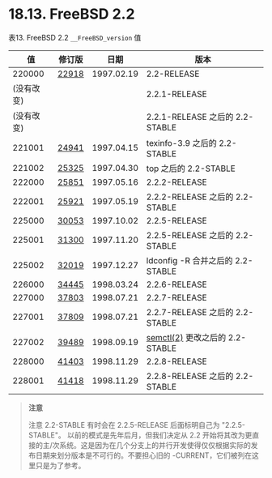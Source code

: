 # 18.13. FreeBSD 2.2

表13. FreeBSD 2.2 `__FreeBSD_version` 值

| 值 | 修订版 | 日期 | 版本 |
| --- | --- | --- | --- |
| 220000	 | [22918](https://svnweb.freebsd.org/changeset/base/22918)	 | 1997.02.19	 | 2.2-RELEASE |
| (没有改变)	 | 	 | 	 | 2.2.1-RELEASE |
| (没有改变)	 | 	 | 	 | 2.2.1-RELEASE 之后的 2.2-STABLE |
| 221001	 | [24941](https://svnweb.freebsd.org/changeset/base/24941)	 | 1997.04.15	 | texinfo-3.9 之后的 2.2-STABLE |
| 221002	 | [25325](https://svnweb.freebsd.org/changeset/base/25325)	 | 1997.04.30	 | top 之后的 2.2-STABLE |
| 222000	 | [25851](https://svnweb.freebsd.org/changeset/base/25851)	 | 1997.05.16	 | 2.2.2-RELEASE |
| 222001	 | [25921](https://svnweb.freebsd.org/changeset/base/25921)	 | 1997.05.19	 | 2.2.2-RELEASE 之后的 2.2-STABLE |
| 225000	 | [30053](https://svnweb.freebsd.org/changeset/base/30053)	 | 1997.10.02	 | 2.2.5-RELEASE |
| 225001	 | [31300](https://svnweb.freebsd.org/changeset/base/31300)	 | 1997.11.20	 | 2.2.5-RELEASE 之后的 2.2-STABLE |
| 225002	 | [32019](https://svnweb.freebsd.org/changeset/base/32019)	 | 1997.12.27	 | ldconfig -R 合并之后的 2.2-STABLE |
| 226000	 | [34445](https://svnweb.freebsd.org/changeset/base/34445)	 | 1998.03.24	 | 2.2.6-RELEASE |
| 227000	 | [37803](https://svnweb.freebsd.org/changeset/base/37803)	 | 1998.07.21	 | 2.2.7-RELEASE |
| 227001	 | [37809](https://svnweb.freebsd.org/changeset/base/37809)	 | 1998.07.21	 | 2.2.7-RELEASE 之后的 2.2-STABLE |
| 227002	 | [39489](https://svnweb.freebsd.org/changeset/base/39489)	 | 1998.09.19 	 | [semctl(2)](https://www.freebsd.org/cgi/man.cgi?query=semctl&sektion=2&format=html) 更改之后的 2.2-STABLE |
| 228000	 | [41403](https://svnweb.freebsd.org/changeset/base/41403)	 | 1998.11.29 	 | 2.2.8-RELEASE |
| 228001	 | [41418](https://svnweb.freebsd.org/changeset/base/41418)	 | 1998.11.29	 | 2.2.8-RELEASE 之后的 2.2-STABLE |

>**注意**
>
> 注意 2.2-STABLE 有时会在 2.2.5-RELEASE 后面标明自己为 "2.2.5-STABLE"。 以前的模式是先年后月，但我们决定从 2.2 开始将其改为更直接的主/次系统。这是因为在几个分支上的并行开发使得仅仅根据实际的发布日期来划分版本是不可行的。不要担心旧的 -CURRENT，它们被列在这里只是为了参考。
